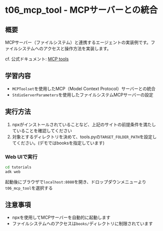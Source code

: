 # t06_mcp_tool - MCPサーバーとの統合

## 概要
MCPサーバー（ファイルシステム）と連携するエージェントの実装例です。ファイルシステムへのアクセスと操作方法を実装します。

cf. 公式ドキュメント: [MCP tools](https://google.github.io/adk-docs/tools/mcp-tools/)

## 学習内容
- `MCPToolset`を使用したMCP（Model Context Protocol）サーバーとの統合
- `StdioServerParameters`を使用したファイルシステムMCPサーバーの設定

## 実行方法

1. npxがインストールされていることなど、上記のサイトの前提条件を満たしていることを確認してください
1. 対象とするディレクトリを決めて、tools.pyの`TARGET_FOLDER_PATH`を設定してください。(デモではbooksを指定しています)

### Web UIで実行
```bash
cd tutorials
adk web
```
起動後にブラウザで`localhost:8080`を開き、ドロップダウンメニューより`t06_mcp_tool`を選択する

## 注意事項
- npxを使用してMCPサーバーを自動的に起動します
- ファイルシステムへのアクセスは`books/`ディレクトリに制限されています
